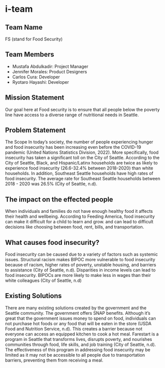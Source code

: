 # i-team
## Team Name 
FS (stand for Food Security)

## Team Members
- Mustafa Abdulkadir: Project Manager
- Jennifer Morales: Product Designers
- Carlos Cura: Developer
- Ryotaro Hayashi: Developer

## Mission Statement
Our goal here at Food security is to ensure that all people below the poverty line have access to a diverse range of nutritional needs in Seattle.

## Problem Statement
The Scope
In today’s society, the number of people experiencing hunger and food insecurity has been increasing even before the COVID-19 pandemic (United Nations Statistics Division, 2022). 
More specifically, food insecurity has taken a significant toll on the City of Seattle. 
According to the City of Seattle, Black, and Hispanic/Latinx households are twice as likely to experience food insecurity (26.6-32.4% between 2018-2020) than white households. 
In addition, Southeast Seattle households have high rates of food insecurity. The average rate for Southeast Seattle households between 2018 - 2020 was 26.5% (City of Seattle, n.d). 

## The impact on the effected people 
When individuals and families do not have enough healthy food it affects their health and wellbeing. 
According to Feeding America, food insecurity can make it difficult for a child to learn and grow. and can lead to difficult decisions like choosing between food, rent, bills, and transportation. 

## What causes food insecurity?
Food insecurity can be caused due to a variety of factors such as systemic issues. 
Structural racism makes BIPOC more vulnerable to food insecurity because of racism, higher rates of poverty, unstable housing, and barriers to assistance (City of Seattle, n.d). 
Disparities in income levels can lead to food insecurity. BIPOCs are more likely to make less in wages than their white colleagues (City of Seattle, n.d) 

## Existing Solutions 
There are many existing solutions created by the government and the Seattle community. 
The government offers SNAP benefits. Although it’s great that the government issues money to spend on food, individuals can not purchase hot foods or any food that will be eaten in the store (USDA Food and Nutrition Service, n.d). 
This creates a barrier because not everyone can access an equipped kitchen to cook a hot meal. 
Farestart is a program in Seattle that transforms lives, disrupts poverty, and nourishes communities through food, life skills, and job training (City of Seattle, n.d). 
The effectiveness of this program in addressing food insecurity may be limited as it may not be accessible to all people due to transportation barriers, preventing them from receiving a meal.
